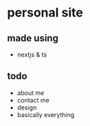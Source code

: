 # personal site

## made using

- nextjs & ts

## todo

- about me
- contact me
- design
- basically everything

